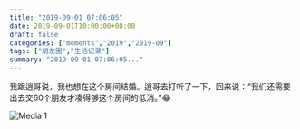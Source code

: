 ```yaml
---
title: "2019-09-01 07:06:05"
date: 2019-09-01T10:00:00+08:00
draft: false
categories: ["moments","2019","2019-09"]
tags: ["朋友圈","生活记录"]
summary: "2019-09-01 07:06:05..."
---
```


我跟逍哥说，我也想在这个房间结婚。逍哥去打听了一下，回来说：“我们还需要出去交60个朋友才凑得够这个房间的低消。”😂

![Media 1](/Moments/photos/2019-09-01/201909010706050.jpg)

